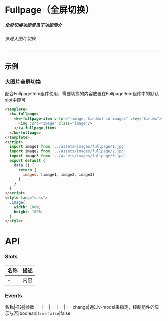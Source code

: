 # Fullpage（全屏切换）
##### 全屏切换功能常见于功能简介
###### 多是大图片切换
---
## 示例
### 大图片全屏切换
配合FullpageItem组件使用，需要切换的内容放置在FullpageItem组件中的默认slot中即可
```html
<template>
  <kw-fullpage>
    <kw-fullpage-item v-for="(image, $index) in images" :key="$index">
      <img :src="image" class="image"/>
    </kw-fullpage-item>
  </kw-fullpage>
</template>
<script>
  import image1 from '../assets/images/fullpage/1.jpg'
  import image2 from '../assets/images/fullpage/2.jpg'
  import image3 from '../assets/images/fullpage/3.jpg'
  export default {
    data () {
      return {
        images: [image1, image2, image3]
      }
    }
  }
</script>
<style lang="scss">
  .image{
    width: 100%;
    height: 100%;
  }
</style>
```
# API
### Slots
名称|描述
---|---
-|内容
### Events
名称|描述|参数
---|---|---|---|---
change|通过v-model来指定，控制组件的显示与否|boolean|`true` `false`|false
